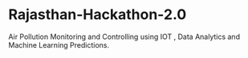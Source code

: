 # Rajasthan-Hackathon-2.0
Air Pollution Monitoring and Controlling using IOT , Data Analytics and Machine Learning Predictions.
